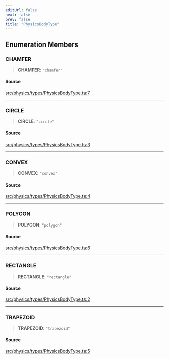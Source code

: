 ```yaml
---
editUrl: false
next: false
prev: false
title: "PhysicsBodyType"
---
```


## Enumeration Members

### CHAMFER

> **CHAMFER**: `"chamfer"`

#### Source

[src/physics/types/PhysicsBodyType.ts:7](https://github.com/relishinc/dill-pixel/blob/543438455c9a47928084300159416186c2aa1095/src/physics/types/PhysicsBodyType.ts#L7)

***

### CIRCLE

> **CIRCLE**: `"circle"`

#### Source

[src/physics/types/PhysicsBodyType.ts:3](https://github.com/relishinc/dill-pixel/blob/543438455c9a47928084300159416186c2aa1095/src/physics/types/PhysicsBodyType.ts#L3)

***

### CONVEX

> **CONVEX**: `"convex"`

#### Source

[src/physics/types/PhysicsBodyType.ts:4](https://github.com/relishinc/dill-pixel/blob/543438455c9a47928084300159416186c2aa1095/src/physics/types/PhysicsBodyType.ts#L4)

***

### POLYGON

> **POLYGON**: `"polygon"`

#### Source

[src/physics/types/PhysicsBodyType.ts:6](https://github.com/relishinc/dill-pixel/blob/543438455c9a47928084300159416186c2aa1095/src/physics/types/PhysicsBodyType.ts#L6)

***

### RECTANGLE

> **RECTANGLE**: `"rectangle"`

#### Source

[src/physics/types/PhysicsBodyType.ts:2](https://github.com/relishinc/dill-pixel/blob/543438455c9a47928084300159416186c2aa1095/src/physics/types/PhysicsBodyType.ts#L2)

***

### TRAPEZOID

> **TRAPEZOID**: `"trapezoid"`

#### Source

[src/physics/types/PhysicsBodyType.ts:5](https://github.com/relishinc/dill-pixel/blob/543438455c9a47928084300159416186c2aa1095/src/physics/types/PhysicsBodyType.ts#L5)
